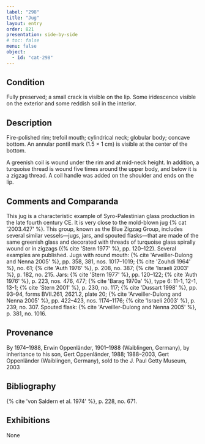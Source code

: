 ```yaml
---
label: "298"
title: "Jug"
layout: entry
order: 821
presentation: side-by-side
# toc: false
menu: false
object:
  - id: "cat-298"
---
```


## Condition

Fully preserved; a small crack is visible on the lip. Some iridescence visible on the exterior and some reddish soil in the interior.

## Description

Fire-polished rim; trefoil mouth; cylindrical neck; globular body; concave bottom. An annular pontil mark (1.5 × 1 cm) is visible at the center of the bottom.

A greenish coil is wound under the rim and at mid-neck height. In addition, a turquoise thread is wound five times around the upper body, and below it is a zigzag thread. A coil handle was added on the shoulder and ends on the lip.

## Comments and Comparanda

This jug is a characteristic example of Syro-Palestinian glass production in the late fourth century CE. It is very close to the mold-blown jug {% cat '2003.427' %}. This group, known as the Blue Zigzag Group, includes several similar vessels—jugs, jars, and spouted flasks—that are made of the same greenish glass and decorated with threads of turquoise glass spirally wound or in zigzags ({% cite 'Stern 1977' %}, pp. 120–122). Several examples are published. Jugs with round mouth: {% cite 'Arveiller-Dulong and Nenna 2005' %}, pp. 358, 381, nos. 1017–1019; {% cite 'Zouhdi 1964' %}, no. 61; {% cite 'Auth 1976' %}, p. 208, no. 387; {% cite 'Israeli 2003' %}, p. 182, no. 215. Jars: {% cite 'Stern 1977' %}, pp. 120–122; {% cite 'Auth 1976' %}, p. 223, nos. 476, 477; {% cite 'Barag 1970a' %}, type 6: 11-1, 12-1, 13-1; {% cite 'Stern 2001' %}, p. 230, no. 117; {% cite 'Dussart 1998' %}, pp. 93–94, forms BVII.261, 2621.2, plate 20; {% cite 'Arveiller-Dulong and Nenna 2005' %}, pp. 422–423, nos. 1174–1176; {% cite 'Israeli 2003' %}, p. 239, no. 307. Spouted flask: {% cite 'Arveiller-Dulong and Nenna 2005' %}, p. 381, no. 1016.

## Provenance

By 1974–1988, Erwin Oppenländer, 1901–1988 (Waiblingen, Germany), by inheritance to his son, Gert Oppenländer, 1988; 1988–2003, Gert Oppenländer (Waiblingen, Germany), sold to the J. Paul Getty Museum, 2003

## Bibliography

{% cite 'von Saldern et al. 1974' %}, p. 228, no. 671.

## Exhibitions

None
